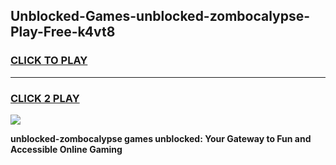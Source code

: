 
## Unblocked-Games-unblocked-zombocalypse-Play-Free-k4vt8
<h3>
<a href="https://premium76.site?title=unblocked-zombocalypse&ref=20M">CLICK TO PLAY</a></h3>
<hr>

<h3>
<a href="https://premium76.site?title=unblocked-zombocalypse&ref=20M">CLICK 2 PLAY</a>
  
</h3>

<a href="https://premium76.site?title=unblocked-zombocalypse&ref=19M"><img src="https://clearcache.store/games.png"></a>


**unblocked-zombocalypse games unblocked: Your Gateway to Fun and Accessible Online Gaming**
